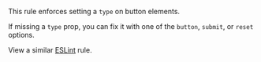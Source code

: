 This rule enforces setting a `type` on button elements.

If missing a `type` prop, you can fix it with one of the `button`, `submit`, or `reset` options.

View a similar [ESLint](https://github.com/jsx-eslint/eslint-plugin-react/blob/master/docs/rules/button-has-type.md) rule.
